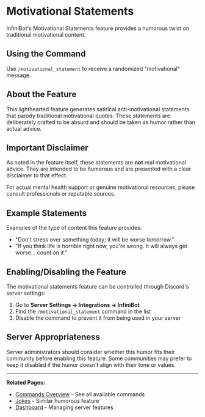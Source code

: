 # Motivational Statements

InfiniBot's Motivational Statements feature provides a humorous twist on traditional motivational content.

## Using the Command

Use `/motivational_statement` to receive a randomized "motivational" message.

## About the Feature

This lighthearted feature generates satirical anti-motivational statements that parody traditional motivational quotes. These statements are deliberately crafted to be absurd and should be taken as humor rather than actual advice.

## Important Disclaimer

As noted in the feature itself, these statements are **not** real motivational advice. They are intended to be humorous and are presented with a clear disclaimer to that effect.

For actual mental health support or genuine motivational resources, please consult professionals or reputable sources.

## Example Statements

Examples of the type of content this feature provides:
- "Don't stress over something today; it will be worse tomorrow."
- "If you think life is horrible right now, you're wrong. It will always get worse... count on it."

## Enabling/Disabling the Feature

The motivational statements feature can be controlled through Discord's server settings:

1. Go to **Server Settings → Integrations → InfiniBot**
2. Find the `/motivational_statement` command in the list
3. Disable the command to prevent it from being used in your server

## Server Appropriateness

Server administrators should consider whether this humor fits their community before enabling this feature. Some communities may prefer to keep it disabled if the humor doesn't align with their tone or values.

---

**Related Pages:**
- [Commands Overview](../getting-started/Commands.md) - See all available commands
- [Jokes](Jokes.md) - Similar humorous feature
- [Dashboard](../core-features/Dashboard.md) - Managing server features
